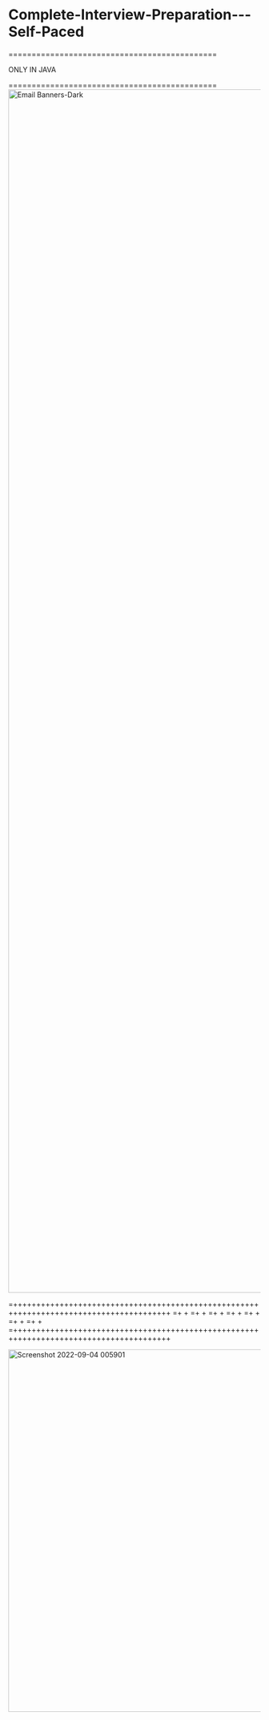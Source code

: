 # Complete-Interview-Preparation---Self-Paced

=============================================


ONLY IN JAVA

=============================================
<img width="2400" alt="Email Banners-Dark" src="https://user-images.githubusercontent.com/54686214/196030556-ced9a9dd-d76e-46fa-9d81-9101d0d93f83.png">


=++++++++++++++++++++++++++++++++++++++++++++++++++++++++++++++++++++++++++++++++++++++++
=+                                                                                      +
=+                                                                                      +
=+                                                                                      +
=+                                                                                      +
=+                                                                                      +
=+                                                                                      +
=+                                                                                      +
=++++++++++++++++++++++++++++++++++++++++++++++++++++++++++++++++++++++++++++++++++++++++



<img width="723" alt="Screenshot 2022-09-04 005901" src="https://user-images.githubusercontent.com/83489094/188285270-0743fb9a-3014-4c26-a902-31eaac85b6c7.png">
